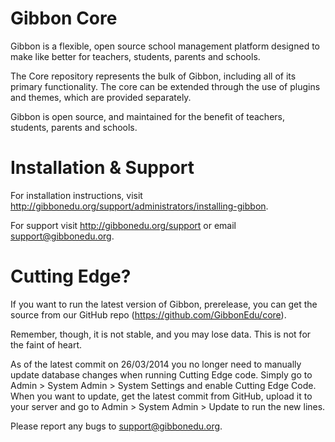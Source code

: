 Gibbon Core
===========
Gibbon is a flexible, open source school management platform designed to make like better for teachers, students, parents and schools.

The Core repository represents the bulk of Gibbon, including all of its primary functionality. The core can be extended through the use of plugins and themes, which are provided separately.

Gibbon is open source, and maintained for the benefit of teachers, students, parents and schools.


Installation & Support
======================
For installation instructions, visit http://gibbonedu.org/support/administrators/installing-gibbon.

For support visit http://gibbonedu.org/support or email support@gibbonedu.org.


Cutting Edge?
==============
If you want to run the latest version of Gibbon, prerelease, you can get the source from our GitHub repo (https://github.com/GibbonEdu/core).

Remember, though, it is not stable, and you may lose data. This is not for the faint of heart.

As of the latest commit on 26/03/2014 you no longer need to manually update database changes when running Cutting Edge code. Simply go to Admin > System Admin > System Settings and enable Cutting Edge Code. When you want to update, get the latest commit from GitHub, upload it to your server and go to Admin > System Admin > Update to run the new lines. 

Please report any bugs to support@gibbonedu.org.